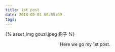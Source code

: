 ```yaml
---
title: 1st post
date: 2018-08-01 06:55:09
tags:
---
```


{% asset_img gouzi.jpeg 狗子 %}

<p align="center">
Here we go my 1st post.
</p>
